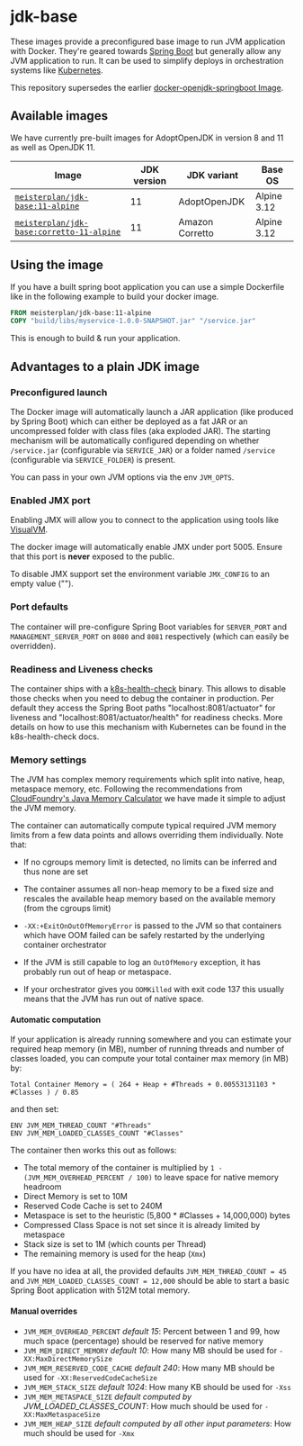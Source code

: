 # jdk-base

These images provide a preconfigured base image to run JVM application with Docker. They're geared towards [Spring Boot](https://spring.io/projects/spring-boot) but generally allow any JVM application to run. It can be used to simplify deploys in orchestration systems like [Kubernetes](https://kubernetes.io/).

This repository supersedes the earlier [docker-openjdk-springboot Image](https://github.com/meisterplan/docker-openjdk-springboot).

## Available images

We have currently pre-built images for AdoptOpenJDK in version 8 and 11 as well as OpenJDK 11.

| Image                                                                                            | JDK version | JDK variant     | Base OS     |
| ------------------------------------------------------------------------------------------------ | ----------- | --------------- | ----------- |
| [`meisterplan/jdk-base:11-alpine`](https://hub.docker.com/r/meisterplan/jdk-base/tags/)          | 11          | AdoptOpenJDK    | Alpine 3.12 |
| [`meisterplan/jdk-base:corretto-11-alpine`](https://hub.docker.com/r/meisterplan/jdk-base/tags/) | 11          | Amazon Corretto | Alpine 3.12 |

## Using the image

If you have a built spring boot application you can use a simple Dockerfile like in the following example to build your docker image.

```Dockerfile
FROM meisterplan/jdk-base:11-alpine
COPY "build/libs/myservice-1.0.0-SNAPSHOT.jar" "/service.jar"
```

This is enough to build & run your application.

## Advantages to a plain JDK image

### Preconfigured launch

The Docker image will automatically launch a JAR application (like produced by Spring Boot) which can either be deployed as a fat JAR or an uncompressed folder with class files (aka exploded JAR).
The starting mechanism will be automatically configured depending on whether `/service.jar` (configurable via `SERVICE_JAR`) or a folder named `/service` (configurable via `SERVICE_FOLDER`) is present.

You can pass in your own JVM options via the env `JVM_OPTS`.

### Enabled JMX port

Enabling JMX will allow you to connect to the application using tools like [VisualVM](https://visualvm.github.io/).

The docker image will automatically enable JMX under port 5005. Ensure that this port is **never** exposed to the public.

To disable JMX support set the environment variable `JMX_CONFIG` to an empty value ("").

### Port defaults

The container will pre-configure Spring Boot variables for `SERVER_PORT` and `MANAGEMENT_SERVER_PORT` on `8080` and `8081` respectively (which can easily be overridden).

### Readiness and Liveness checks

The container ships with a [k8s-health-check](https://github.com/meisterplan/k8s-health-check) binary. This allows to disable those checks when you need to debug the container in production.
Per default they access the Spring Boot paths "localhost:8081/actuator" for liveness and "localhost:8081/actuator/health" for readiness checks. More details on how to use this mechanism with Kubernetes can be found in the k8s-health-check docs.

### Memory settings

The JVM has complex memory requirements which split into native, heap, metaspace memory, etc. Following the recommendations from [CloudFoundry's Java Memory Calculator](https://github.com/cloudfoundry/java-buildpack-memory-calculator) we have made it simple to adjust the JVM memory.

The container can automatically compute typical required JVM memory limits from a few data points and allows overriding them individually. Note that:

- If no cgroups memory limit is detected, no limits can be inferred and thus none are set
- The container assumes all non-heap memory to be a fixed size and rescales the available heap memory based on the available memory (from the cgroups limit)
- `-XX:+ExitOnOutOfMemoryError` is passed to the JVM so that containers which have OOM failed can be safely restarted by the underlying container orchestrator

- If the JVM is still capable to log an `OutOfMemory` exception, it has probably run out of heap or metaspace.
- If your orchestrator gives you `OOMKilled` with exit code 137 this usually means that the JVM has run out of native space.

#### Automatic computation

If your application is already running somewhere and you can estimate your required heap memory (in MB), number of running threads and number of classes loaded, you can compute your total container max memory (in MB) by:

`Total Container Memory = ( 264 + Heap + #Threads + 0.00553131103 * #Classes ) / 0.85`

and then set:

```
ENV JVM_MEM_THREAD_COUNT "#Threads"
ENV JVM_MEM_LOADED_CLASSES_COUNT "#Classes"
```

The container then works this out as follows:

- The total memory of the container is multiplied by `1 - (JVM_MEM_OVERHEAD_PERCENT / 100)` to leave space for native memory headroom
- Direct Memory is set to 10M
- Reserved Code Cache is set to 240M
- Metaspace is set to the heuristic (5,800 \* #Classes + 14,000,000) bytes
- Compressed Class Space is not set since it is already limited by metaspace
- Stack size is set to 1M (which counts per Thread)
- The remaining memory is used for the heap (`Xmx`)

If you have no idea at all, the provided defaults `JVM_MEM_THREAD_COUNT = 45` and `JVM_MEM_LOADED_CLASSES_COUNT = 12,000` should be able to start a basic Spring Boot application with 512M total memory.

#### Manual overrides

- `JVM_MEM_OVERHEAD_PERCENT` _default 15_: Percent between 1 and 99, how much space (percentage) should be reserved for native memory
- `JVM_MEM_DIRECT_MEMORY` _default 10_: How many MB should be used for `-XX:MaxDirectMemorySize`
- `JVM_MEM_RESERVED_CODE_CACHE` _default 240_: How many MB should be used for `-XX:ReservedCodeCacheSize`
- `JVM_MEM_STACK_SIZE` _default 1024_: How many KB should be used for `-Xss`
- `JVM_MEM_METASPACE_SIZE` _default computed by JVM_LOADED_CLASSES_COUNT_: How much should be used for `-XX:MaxMetaspaceSize`
- `JVM_MEM_HEAP_SIZE` _default computed by all other input parameters_: How much should be used for `-Xmx`
